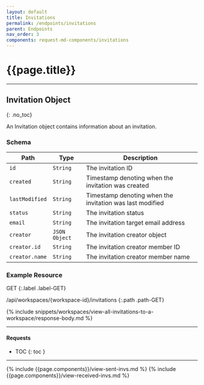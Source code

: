 ```yaml
---
layout: default
title: Invitations
permalink: /endpoints/invitations
parent: Endpoints
nav_order: 3
components: request-md-components/invitations
---
```


# {{page.title}}

---

## Invitation Object
{: .no_toc}

An Invitation object contains information about an invitation.

### Schema

Path | Type | Description
---- | ---- | -----------
`id` | `String` | The invitation ID
`created` | `String` | Timestamp denoting when the invitation was created
`lastModified` | `String` | Timestamp denoting when the invitation was last modified
`status` | `String` | The invitation status
`email` | `String` | The invitation target email address
`creator` | `JSON Object` | The invitation creator object
`creator.id` | `String` | The invitation creator member ID
`creator.name` | `String` | The invitation creator member name

### Example Resource

GET
{:.label .label-GET}

/api/workspaces/{workspace-id}/invitations
{:.path .path-GET}

{% include snippets/workspaces/view-all-invitations-to-a-workspace/response-body.md %}

---

#### Requests

- TOC
{: toc }

---

{% include {{page.components}}/view-sent-invs.md %}
{% include {{page.components}}/view-received-invs.md %}
